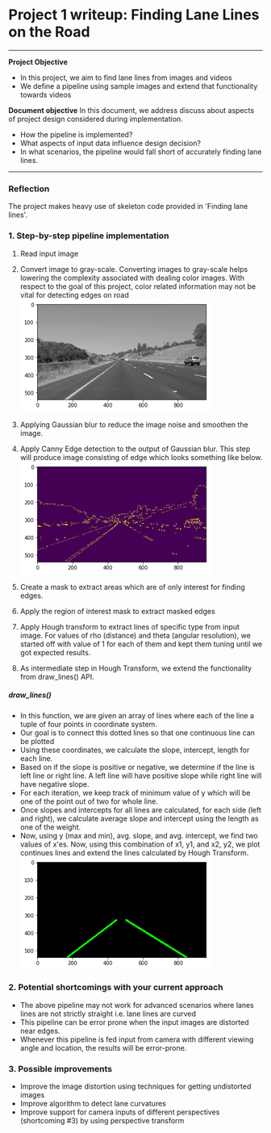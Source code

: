 # Project 1 writeup: Finding Lane Lines on the Road

---
**Project Objective**
* In this project, we aim to find lane lines from images and videos
* We define a pipeline using sample images and extend that functionality towards videos

**Document objective**
In this document, we address discuss about aspects of project design considered during implementation.
* How the pipeline is implemented?
* What aspects of input data influence design decision?
* In what scenarios, the pipeline would fall short of accurately finding lane lines.

[//]: # (Image References)

[image1]: ./examples/my_grayscale.png "Grayscale"
[image2]: ./examples/my_canny.png "Canny Edges"
[image3]: ./examples/my_lines.png "Lane lines"

---

### Reflection

The project makes heavy use of skeleton code provided in 'Finding lane lines'.

### 1. Step-by-step pipeline implementation
1. Read input image
2. Convert image to gray-scale. Converting images to gray-scale helps lowering the complexity associated with dealing color images. With respect to the goal of this project, color related information may not be vital for detecting edges on road
![Grayscale image][image1]

3. Applying Gaussian blur to reduce the image noise and smoothen the image.
4. Apply Canny Edge detection to the output of Gaussian blur. This step will produce image consisting of edge which looks something like below.
![Canny edges output][image2]

5. Create a mask to extract areas which are of only interest for finding edges.
6. Apply the region of interest mask to extract masked edges
7. Apply Hough transform to extract lines of specific type from input image. For values of rho (distance) and theta (angular resolution), we started off with value of 1 for each of them and kept them tuning until we got expected results.
8. As intermediate step in Hough Transform, we extend the functionality from draw_lines() API.

##### draw_lines()
- In this function, we are given an array of lines where each of the line a tuple of four points in coordinate system.
- Our goal is to connect this dotted lines so that one continuous line can be plotted
- Using these coordinates, we calculate the slope, intercept, length for each line.
- Based on if the slope is positive or negative, we determine if the line is left line or right line. A left line will have positive slope while right line will have negative slope.
- For each iteration, we keep track of minimum value of y which will be one of the point out of two for whole line.
- Once slopes and intercepts for all lines are calculated, for each side (left and right), we calculate average slope and intercept using the length as one of the weight.
- Now, using y (max and min), avg. slope, and avg. intercept, we find two values of x'es. Now, using this combination of x1, y1, and x2, y2, we plot continues lines and extend the lines calculated by Hough Transform.
![Extrapolated lane lines][image3]

### 2. Potential shortcomings with your current approach
- The above pipeline may not work for advanced scenarios where lanes lines are not strictly straight i.e. lane lines are curved
- This pipeline can be error prone when the input images are distorted near edges.
- Whenever this pipeline is fed input from camera with different viewing angle and location, the results will be error-prone.

### 3. Possible improvements
- Improve the image distortion using techniques for getting undistorted images
- Improve algorithm to detect lane curvatures
- Improve support for camera inputs of different perspectives (shortcoming #3) by using perspective transform